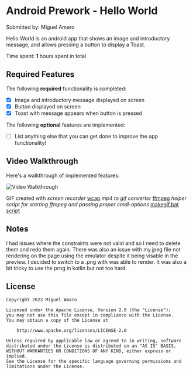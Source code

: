 # Android Prework - Hello World

Submitted by: Miguel Amaro


Hello World is an android app that shows an image and introductory message, and allows pressing a button to display a Toast.

Time spent: **1** hours spent in total

## Required Features

The following **required** functionality is completed:

* [x] Image and introductory message displayed on screen
* [x] Button displayed on screen
* [x] Toast with message appears when button is pressed

The following **optional** features are implemented:

* [ ] List anything else that you can get done to improve the app functionality!

## Video Walkthrough

Here's a walkthrough of implemented features:

<img src='https://github.com/MiguelAmaro/codepath-mobile/gifs/codepath_mobile.gif' title='Video Walkthrough' width='' alt='Video Walkthrough' />


GIF created with
*screen recorder*
[wcap](https://github.com/mmozeiko/wcap)
*mp4 to gif converter*
[ffmpeg](https://github.com/FFmpeg/FFmpeg)
*helper script for starting ffmpeg and passing proper cmdl-options*
[makegif.bat script](https://gist.github.com/MiguelAmaro/a5dc1885930c075384b288a4dcba49c1)


## Notes

I had issues where the constraints were not valid and so I need to delete them and redo them again.
There was also an issue with my.jpeg file not rendering on the page using the emulator despite it
being visable in the preview. I decided to switch to a .png with was able to render. It was also a bit tricky
to use the prng in kotlin but not too hard.

## License

    Copyright 2023 Miguel Amaro

    Licensed under the Apache License, Version 2.0 (the "License");
    you may not use this file except in compliance with the License.
    You may obtain a copy of the License at

        http://www.apache.org/licenses/LICENSE-2.0

    Unless required by applicable law or agreed to in writing, software
    distributed under the License is distributed on an "AS IS" BASIS,
    WITHOUT WARRANTIES OR CONDITIONS OF ANY KIND, either express or implied.
    See the License for the specific language governing permissions and
    limitations under the License.